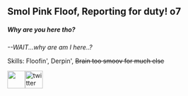## Smol Pink Floof, Reporting for duty! o7
##### Why are you here tho?

*--WAIT...why are am I here..?*

Skills: Floofin', Derpin', ~~Brain too smoov for much else~~


[<img src= 'https://i.redd.it/rbfdo06d7xj81.png' height='40'>](https://www.etsy.com/shop/FloofyFloofers)[<img src='https://cdn.jsdelivr.net/npm/simple-icons@3.0.1/icons/twitter.svg' alt='twitter' height='40'>](https://twitter.com/MimuDreamu)

